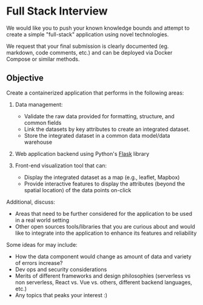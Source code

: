 # Full Stack Interview

We would like you to push your known knowledge bounds and attempt to create a simple "full-stack" application using novel technologies.

We request that your final submission is clearly documented (eg. markdown, code comments, etc.) and can be deployed via Docker Compose or similar methods.

## Objective

Create a containerized application that performs in the following areas:

1. Data management:

   - Validate the raw data provided for formatting, structure, and common fields
   - Link the datasets by key attributes to create an integrated dataset.
   - Store the integrated dataset in a common data model/data warehouse

2. Web application backend using Python's [Flask](https://flask.palletsprojects.com/en/1.1.x/quickstart/#quickstart) library

3. Front-end visualization tool that can:

   - Display the integrated dataset as a map (e.g., leaflet, Mapbox)
   - Provide interactive features to display the attributes (beyond the spatial location) of the data points on-click

Additional, discuss:

- Areas that need to be further considered for the application to be used in a real world setting
- Other open sources tools/libraries that you are curious about and would like to integrate into the application to enhance its features and reliability

Some ideas for may include:

- How the data component would change as amount of data and variety of errors increase?
- Dev ops and security considerations
- Merits of different frameworks and design philosophies (serverless vs non serverless, React vs. Vue vs. others, different backend languages, etc.)
- Any topics that peaks your interest :)
